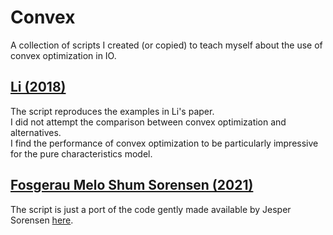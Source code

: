 # Convex

A collection of scripts I created (or copied) to teach myself about the use of convex optimization in IO. 

## [Li (2018)](https://arxiv.org/abs/1802.04444)

The script reproduces the examples in Li's paper.  
I did not attempt the comparison between convex optimization and alternatives.  
I find the performance of convex optimization to be particularly impressive for the pure characteristics model.

## [Fosgerau Melo Shum Sorensen (2021)](https://doi-org.libproxy.ucl.ac.uk/10.1016/j.econlet.2021.109911)

The script is just a port of the code gently made available by Jesper Sorensen [here](https://sites.google.com/site/jesperrvs/research?authuser=0). 

